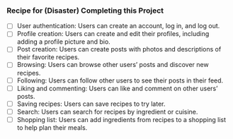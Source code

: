 ### Recipe for (Disaster) Completing this Project

- [ ] User authentication: Users can create an account, log in, and log out.
- [ ] Profile creation: Users can create and edit their profiles, including adding a profile picture and bio.
- [ ] Post creation: Users can create posts with photos and descriptions of their favorite recipes.
- [ ] Browsing: Users can browse other users’ posts and discover new recipes.
- [ ] Following: Users can follow other users to see their posts in their feed.
- [ ] Liking and commenting: Users can like and comment on other users’ posts.
- [ ] Saving recipes: Users can save recipes to try later.
- [ ] Search: Users can search for recipes by ingredient or cuisine.
- [ ] Shopping list: Users can add ingredients from recipes to a shopping list to help plan their meals.
